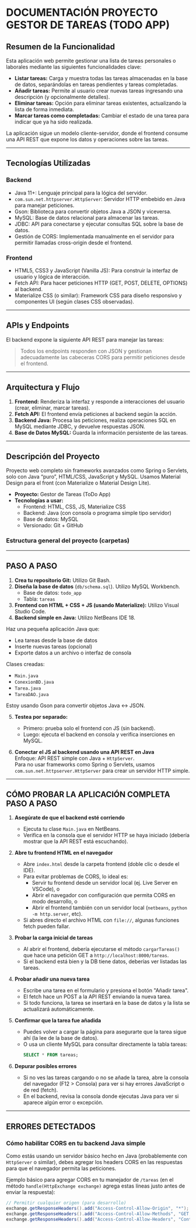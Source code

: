 # DOCUMENTACIÓN PROYECTO GESTOR DE TAREAS (TODO APP)

## Resumen de la Funcionalidad

Esta aplicación web permite gestionar una lista de tareas personales o laborales mediante las siguientes funcionalidades clave:

- **Listar tareas:** Carga y muestra todas las tareas almacenadas en la base de datos, separándolas en tareas pendientes y tareas completadas.
- **Añadir tareas:** Permite al usuario crear nuevas tareas ingresando una descripción (y opcionalmente detalles).
- **Eliminar tareas:** Opción para eliminar tareas existentes, actualizando la lista de forma inmediata.
- **Marcar tareas como completadas:** Cambiar el estado de una tarea para indicar que ya ha sido realizada.

La aplicación sigue un modelo cliente-servidor, donde el frontend consume una API REST que expone los datos y operaciones sobre las tareas.

---

## Tecnologías Utilizadas

### Backend
- Java 11+: Lenguaje principal para la lógica del servidor.
- `com.sun.net.httpserver.HttpServer`: Servidor HTTP embebido en Java para manejar peticiones.
- Gson: Biblioteca para convertir objetos Java a JSON y viceversa.
- MySQL: Base de datos relacional para almacenar las tareas.
- JDBC: API para conectarse y ejecutar consultas SQL sobre la base de datos.
- Gestión de CORS: Implementada manualmente en el servidor para permitir llamadas cross-origin desde el frontend.

### Frontend
- HTML5, CSS3 y JavaScript (Vanilla JS): Para construir la interfaz de usuario y lógica de interacción.
- Fetch API: Para hacer peticiones HTTP (GET, POST, DELETE, OPTIONS) al backend.
- Materialize CSS (o similar): Framework CSS para diseño responsivo y componentes UI (según clases CSS observadas).

---

## APIs y Endpoints

El backend expone la siguiente API REST para manejar las tareas:

> Todos los endpoints responden con JSON y gestionan adecuadamente las cabeceras CORS para permitir peticiones desde el frontend.

---

## Arquitectura y Flujo

1. **Frontend:** Renderiza la interfaz y responde a interacciones del usuario (crear, eliminar, marcar tareas).
2. **Fetch API:** El frontend envía peticiones al backend según la acción.
3. **Backend Java:** Procesa las peticiones, realiza operaciones SQL en MySQL mediante JDBC, y devuelve respuestas JSON.
4. **Base de Datos MySQL:** Guarda la información persistente de las tareas.

---

## Descripción del Proyecto

Proyecto web completo sin frameworks avanzados como Spring o Servlets, solo con Java “puro”, HTML/CSS, JavaScript y MySQL. Usamos Material Design para el front (con Materialize o Material Design Lite).

- **Proyecto:** Gestor de Tareas (ToDo App)  
- **Tecnologías a usar:**  
  - Frontend: HTML, CSS, JS, Materialize CSS  
  - Backend: Java (con consola o programa simple tipo servidor)  
  - Base de datos: MySQL  
  - Versionado: Git + GitHub  

### Estructura general del proyecto (carpetas)


---

## PASO A PASO

1. **Crea tu repositorio Git:** Utilizo Git Bash.  
2. **Diseña la base de datos** (`db/schema.sql`). Utilizo MySQL Workbench.  
   - Base de datos: `todo_app`  
   - Tabla: `tareas`  
3. **Frontend con HTML + CSS + JS (usando Materialize):** Utilizo Visual Studio Code.  
4. **Backend simple en Java:** Utilizo NetBeans IDE 18.  

Haz una pequeña aplicación Java que:  
- Lea tareas desde la base de datos  
- Inserte nuevas tareas (opcional)  
- Exporte datos a un archivo o interfaz de consola  

Clases creadas:  
- `Main.java`  
- `ConexionBD.java`  
- `Tarea.java`  
- `TareaDAO.java`  

Estoy usando Gson para convertir objetos Java <-> JSON.

5. **Testea por separado:**  
   - Primero: prueba solo el frontend con JS (sin backend).  
   - Luego: ejecuta el backend en consola y verifica inserciones en MySQL.

6. **Conectar el JS al backend usando una API REST en Java**  
   Enfoque: API REST simple con Java + `HttpServer`.  
   Para no usar frameworks como Spring o Servlets, usamos `com.sun.net.httpserver.HttpServer` para crear un servidor HTTP simple.

---

## CÓMO PROBAR LA APLICACIÓN COMPLETA PASO A PASO

1. **Asegúrate de que el backend esté corriendo**  
   - Ejecuta tu clase `Main.java` en NetBeans.  
   - Verifica en la consola que el servidor HTTP se haya iniciado (debería mostrar que la API REST está escuchando).

2. **Abre tu frontend HTML en el navegador**  
   - Abre `index.html` desde la carpeta frontend (doble clic o desde el IDE).  
   - Para evitar problemas de CORS, lo ideal es:  
     - Servir tu frontend desde un servidor local (ej. Live Server en VSCode), o  
     - Abrir el navegador con configuración que permita CORS en modo desarrollo, o  
     - Abrir el frontend también con un servidor local (`netbeans`, `python -m http.server`, etc).  
   - Si abres directo el archivo HTML con `file://`, algunas funciones fetch pueden fallar.

3. **Probar la carga inicial de tareas**  
   - Al abrir el frontend, debería ejecutarse el método `cargarTareas()` que hace una petición GET a `http://localhost:8000/tareas`.  
   - Si el backend está bien y la DB tiene datos, deberías ver listadas las tareas.

4. **Probar añadir una nueva tarea**  
   - Escribe una tarea en el formulario y presiona el botón "Añadir tarea".  
   - El fetch hace un POST a la API REST enviando la nueva tarea.  
   - Si todo funciona, la tarea se insertará en la base de datos y la lista se actualizará automáticamente.

5. **Confirmar que la tarea fue añadida**  
   - Puedes volver a cargar la página para asegurarte que la tarea sigue ahí (la lee de la base de datos).  
   - O usa un cliente MySQL para consultar directamente la tabla tareas:  
     ```sql
     SELECT * FROM tareas;
     ```

6. **Depurar posibles errores**  
   - Si no ves las tareas cargando o no se añade la tarea, abre la consola del navegador (F12 > Consola) para ver si hay errores JavaScript o de red (fetch).  
   - En el backend, revisa la consola donde ejecutas Java para ver si aparece algún error o excepción.

---

## ERRORES DETECTADOS

### Cómo habilitar CORS en tu backend Java simple

Como estás usando un servidor básico hecho en Java (probablemente con `HttpServer` o similar), debes agregar los headers CORS en las respuestas para que el navegador permita las peticiones.

Ejemplo básico para agregar CORS en tu manejador de `/tareas` (en el método `handle(HttpExchange exchange)` agrega estas líneas justo antes de enviar la respuesta):

```java
// Permitir cualquier origen (para desarrollo)
exchange.getResponseHeaders().add("Access-Control-Allow-Origin", "*");
exchange.getResponseHeaders().add("Access-Control-Allow-Methods", "GET, POST, OPTIONS");
exchange.getResponseHeaders().add("Access-Control-Allow-Headers", "Content-Type");
